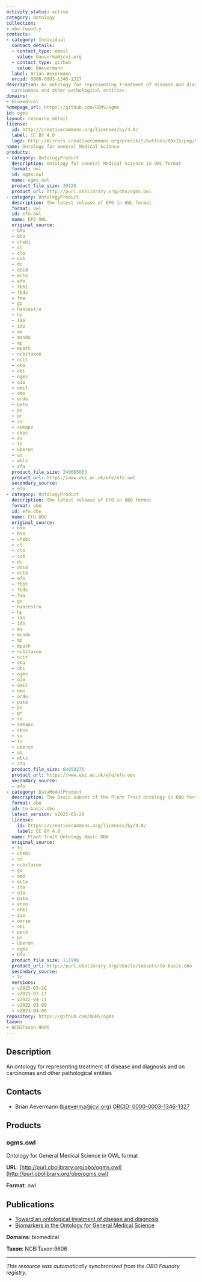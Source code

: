 ```yaml
---
activity_status: active
category: Ontology
collection:
- obo-foundry
contacts:
- category: Individual
  contact_details:
  - contact_type: email
    value: baeverma@jcvi.org
  - contact_type: github
    value: BAevermann
  label: Brian Aevermann
  orcid: 0000-0003-1346-1327
description: An ontology for representing treatment of disease and diagnosis and on
  carcinomas and other pathological entities
domains:
- biomedical
homepage_url: https://github.com/OGMS/ogms
id: ogms
layout: resource_detail
license:
  id: http://creativecommons.org/licenses/by/4.0/
  label: CC BY 4.0
  logo: http://mirrors.creativecommons.org/presskit/buttons/80x15/png/by.png
name: Ontology for General Medical Science
products:
- category: OntologyProduct
  description: Ontology for General Medical Science in OWL format
  format: owl
  id: ogms.owl
  name: ogms.owl
  product_file_size: 39126
  product_url: http://purl.obolibrary.org/obo/ogms.owl
- category: OntologyProduct
  description: The latest release of EFO in OWL format
  format: owl
  id: efo.owl
  name: EFO OWL
  original_source:
  - bfo
  - bto
  - chebi
  - cl
  - clo
  - cob
  - dc
  - doid
  - ecto
  - efo
  - fbbt
  - fbdv
  - fma
  - go
  - hancestro
  - hp
  - iao
  - ido
  - ma
  - mondo
  - mp
  - mpath
  - ncbitaxon
  - ncit
  - oba
  - obi
  - ogms
  - oio
  - omit
  - omo
  - ordo
  - pato
  - po
  - pr
  - ro
  - semapv
  - skos
  - so
  - to
  - uberon
  - uo
  - wbls
  - zfa
  product_file_size: 240665663
  product_url: https://www.ebi.ac.uk/efo/efo.owl
  secondary_source:
  - efo
- category: OntologyProduct
  description: The latest release of EFO in OBO format
  format: obo
  id: efo.obo
  name: EFO OBO
  original_source:
  - bfo
  - bto
  - chebi
  - cl
  - clo
  - cob
  - dc
  - doid
  - ecto
  - efo
  - fbbt
  - fbdv
  - fma
  - go
  - hancestro
  - hp
  - iao
  - ido
  - ma
  - mondo
  - mp
  - mpath
  - ncbitaxon
  - ncit
  - oba
  - obi
  - ogms
  - oio
  - omit
  - omo
  - ordo
  - pato
  - po
  - pr
  - ro
  - semapv
  - skos
  - so
  - to
  - uberon
  - uo
  - wbls
  - zfa
  product_file_size: 64058275
  product_url: https://www.ebi.ac.uk/efo/efo.obo
  secondary_source:
  - efo
- category: DataModelProduct
  description: The Basic subset of the Plant Trait Ontology in OBO format
  format: obo
  id: to-basic.obo
  latest_version: v2025-05-20
  license:
    id: https://creativecommons.org/licenses/by/4.0/
    label: CC BY 4.0
  name: Plant Trait Ontology Basic OBO
  original_source:
  - to
  - chebi
  - ro
  - ncbitaxon
  - go
  - omo
  - ecto
  - ido
  - oio
  - pato
  - envo
  - ohmi
  - iao
  - omrse
  - obi
  - peco
  - po
  - uberon
  - ogms
  - bfo
  product_file_size: 111996
  product_url: http://purl.obolibrary.org/obo/to/subsets/to-basic.obo
  secondary_source:
  - to
  versions:
  - v2025-05-20
  - v2023-07-17
  - v2022-04-13
  - v2022-03-09
  - v2021-04-06
repository: https://github.com/OGMS/ogms
taxon:
- NCBITaxon:9606
---
```

## Description

An ontology for representing treatment of disease and diagnosis and on carcinomas and other pathological entities

## Contacts

- Brian Aevermann (baeverma@jcvi.org) [ORCID: 0000-0003-1346-1327](https://orcid.org/0000-0003-1346-1327)

## Products

### ogms.owl

Ontology for General Medical Science in OWL format

**URL**: [http://purl.obolibrary.org/obo/ogms.owl](http://purl.obolibrary.org/obo/ogms.owl)

**Format**: owl

## Publications

- [Toward an ontological treatment of disease and diagnosis](https://www.ncbi.nlm.nih.gov/pubmed/21347182)
- [Biomarkers in the Ontology for General Medical Science](https://www.ncbi.nlm.nih.gov/pubmed/25991121)

**Domains**: biomedical

**Taxon**: NCBITaxon:9606

---

*This resource was automatically synchronized from the OBO Foundry registry.*